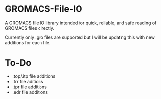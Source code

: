 # GROMACS-File-IO
A GROMACS file IO library intended for quick, reliable, and safe reading of GROMACS files directly.

Currently only .gro files are supported but I will be updating this with new additions for each file.

# To-Do
- .top/.itp file additions
- .trr file aditions
- .tpr file additions
- .edr file additions
